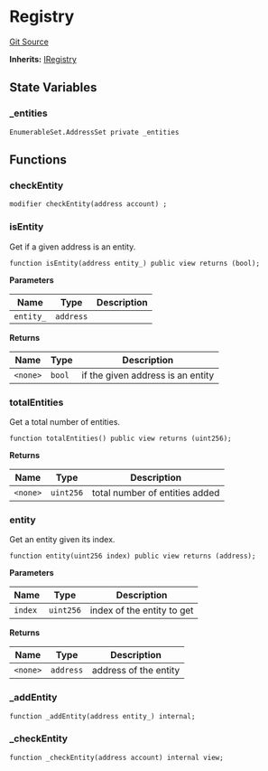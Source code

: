 # Registry
[Git Source](https://github.com/symbioticfi/core/blob/0c5792225777a2fa2f15f10dba9650eb44861800/src/contracts/common/Registry.sol)

**Inherits:**
[IRegistry](/Users/andreikorokhov/symbiotic/core/docs/autogen/src/src/interfaces/common/IRegistry.sol/interface.IRegistry.md)


## State Variables
### _entities

```solidity
EnumerableSet.AddressSet private _entities
```


## Functions
### checkEntity


```solidity
modifier checkEntity(address account) ;
```

### isEntity

Get if a given address is an entity.


```solidity
function isEntity(address entity_) public view returns (bool);
```
**Parameters**

|Name|Type|Description|
|----|----|-----------|
|`entity_`|`address`||

**Returns**

|Name|Type|Description|
|----|----|-----------|
|`<none>`|`bool`|if the given address is an entity|


### totalEntities

Get a total number of entities.


```solidity
function totalEntities() public view returns (uint256);
```
**Returns**

|Name|Type|Description|
|----|----|-----------|
|`<none>`|`uint256`|total number of entities added|


### entity

Get an entity given its index.


```solidity
function entity(uint256 index) public view returns (address);
```
**Parameters**

|Name|Type|Description|
|----|----|-----------|
|`index`|`uint256`|index of the entity to get|

**Returns**

|Name|Type|Description|
|----|----|-----------|
|`<none>`|`address`|address of the entity|


### _addEntity


```solidity
function _addEntity(address entity_) internal;
```

### _checkEntity


```solidity
function _checkEntity(address account) internal view;
```

